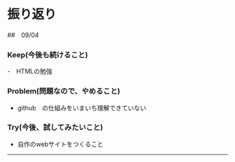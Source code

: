 # 振り返り

##　09/04

### Keep(今後も続けること)

-　HTMLの勉強

### Problem(問題なので、やめること)

- github　の仕組みをいまいち理解できていない

### Try(今後、試してみたいこと)

- 自作のwebサイトをつくること

___

